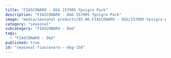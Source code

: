 ```yaml
---
title: "FIASCONARO - D&G 157005 Ypsigro Pack"
description: "FIASCONARO - D&G 157005 Ypsigro Pack"
image: "media/seasonal products/05.06.FIASCONARO - D&G/157005-Ypsigro-pack.jpg"
category: "seasonal"
subcategory: "FIASCONARO - D&G"
tags:
  - "FIASCONARO - D&G"
published: true
id: "seasonal-fiasconaro---d&g-158"
---
```

